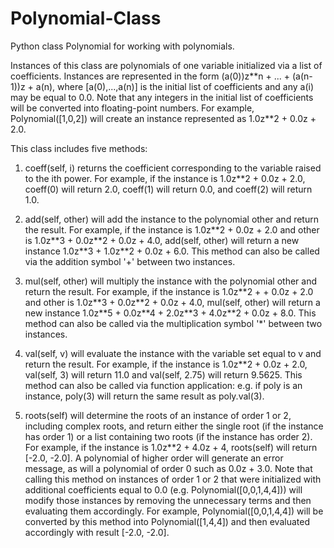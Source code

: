 # Polynomial-Class
Python class Polynomial for working with polynomials.

Instances of this class are polynomials of one variable initialized via a list of coefficients. Instances are represented in the form (a(0))z\*\*n + ... + (a(n-1))z + a(n), where [a(0),...,a(n)] is the initial list of coefficients and any a(i) may be equal to 0.0. Note that any integers in the initial list of coefficients will be converted into floating-point numbers. For example, Polynomial([1,0,2]) will create an instance represented as 1.0z\*\*2 + 0.0z + 2.0. 

This class includes five methods: 

1. coeff(self, i) returns the coefficient corresponding to the variable raised to the ith power. For example, if the instance is 1.0z\*\*2 + 0.0z + 2.0, coeff(0) will return 2.0, coeff(1) will return 0.0, and coeff(2) will return 1.0.

2. add(self, other) will add the instance to the polynomial other and return the result. For example, if the instance is 1.0z\*\*2 + 0.0z + 2.0 and other is 1.0z\*\*3 + 0.0z\*\*2 + 0.0z + 4.0, add(self, other) will return a new instance 1.0z\*\*3 + 1.0z\*\*2 + 0.0z + 6.0. This method can also be called via the addition symbol '+' between two instances. 

3. mul(self, other) will multiply the instance with the polynomial other and return the result. For example, if the instance is 1.0z\*\*2 + + 0.0z + 2.0 and other is 1.0z\*\*3 + 0.0z\*\*2 + 0.0z + 4.0, mul(self, other) will return a new instance 1.0z\*\*5 + 0.0z\*\*4 + 2.0z\*\*3 + 4.0z\*\*2 + 0.0z + 8.0. This method can also be called via the multiplication symbol '\*' between two instances. 

4. val(self, v) will evaluate the instance with the variable set equal to v and return the result. For example, if the instance is 1.0z\*\*2 + 0.0z + 2.0, val(self, 3) will return 11.0 and val(self, 2.75) will return 9.5625. This method can also be called via function application: e.g. if poly is an instance, poly(3) will return the same result as poly.val(3). 

5. roots(self) will determine the roots of an instance of order 1 or 2, including complex roots, and return either the single root (if the instance has order 1) or a list containing two roots (if the instance has order 2). For example, if the instance is 1.0z\*\*2 + 4.0z + 4, roots(self) will return [-2.0, -2.0]. A polynomial of higher order will generate an error message, as will a polynomial of order 0 such as 0.0z + 3.0. Note that calling this method on instances of order 1 or 2 that were initialized with additional coefficients equal to 0.0 (e.g. Polynomial([0,0,1,4,4])) will modify those instances by removing the unnecessary terms and then evaluating them accordingly. For example, Polynomial([0,0,1,4,4]) will be converted by this method into Polynomial([1,4,4]) and then evaluated accordingly with result [-2.0, -2.0]. 
